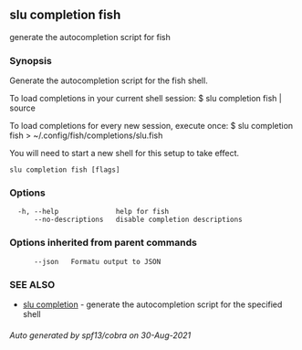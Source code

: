 ## slu completion fish

generate the autocompletion script for fish

### Synopsis


Generate the autocompletion script for the fish shell.

To load completions in your current shell session:
$ slu completion fish | source

To load completions for every new session, execute once:
$ slu completion fish > ~/.config/fish/completions/slu.fish

You will need to start a new shell for this setup to take effect.


```
slu completion fish [flags]
```

### Options

```
  -h, --help              help for fish
      --no-descriptions   disable completion descriptions
```

### Options inherited from parent commands

```
      --json   Formatu output to JSON
```

### SEE ALSO

* [slu completion](slu_completion.md)	 - generate the autocompletion script for the specified shell

###### Auto generated by spf13/cobra on 30-Aug-2021
